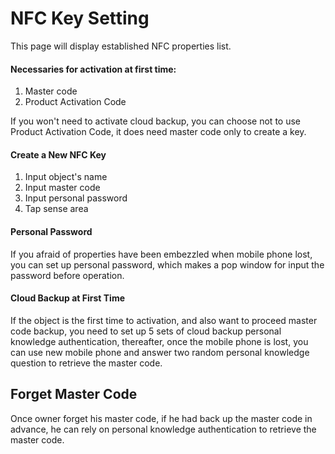 # NFC Key Setting

This page will display established NFC properties list.
#### Necessaries for activation at first time:
1. Master code
2. Product Activation Code

If you won't need to activate cloud backup, you can choose not to use Product Activation Code, it does need master code only to create a key. 
#### Create a New NFC Key
1. Input object's name
2. Input master code
3. Input personal password
4. Tap sense area

#### Personal Password
If you afraid of properties have been embezzled when mobile phone lost, you can set up personal password, which makes a pop window for input the password before operation. 
#### Cloud Backup at First Time
If the object is the first time to activation, and also want to proceed master code backup, you need to set up 5 sets of cloud backup personal knowledge authentication, thereafter, once the mobile phone is lost, you can use new mobile phone and answer two random personal knowledge question to retrieve the master code. 
## Forget Master Code
Once owner forget his master code, if he had back up the master code in advance, he can rely on personal knowledge authentication to retrieve the master code.